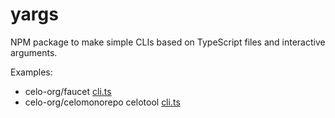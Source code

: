 # yargs

NPM package to make simple CLIs based on TypeScript files and interactive arguments.

Examples:

- celo-org/faucet [cli.ts](https://github.com/celo-org/faucet/blob/master/apps/firebase/scripts/cli.ts)
- celo-org/celomonorepo celotool [cli.ts](https://github.com/celo-org/celo-monorepo/blob/64bf3add63718e27a072b30bf1997994dd050dd5/packages/celotool/src/cli.ts) 

